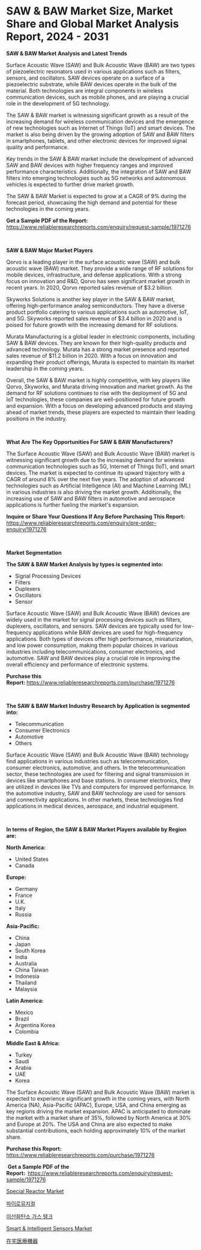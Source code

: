 <p><h1>SAW & BAW Market Size, Market Share and Global Market Analysis Report, 2024 - 2031</h1></p><p><strong>SAW & BAW Market Analysis and Latest Trends</strong></p>
<p><p>Surface Acoustic Wave (SAW) and Bulk Acoustic Wave (BAW) are two types of piezoelectric resonators used in various applications such as filters, sensors, and oscillators. SAW devices operate on a surface of a piezoelectric substrate, while BAW devices operate in the bulk of the material. Both technologies are integral components in wireless communication devices, such as mobile phones, and are playing a crucial role in the development of 5G technology.</p><p>The SAW & BAW market is witnessing significant growth as a result of the increasing demand for wireless communication devices and the emergence of new technologies such as Internet of Things (IoT) and smart devices. The market is also being driven by the growing adoption of SAW and BAW filters in smartphones, tablets, and other electronic devices for improved signal quality and performance.</p><p>Key trends in the SAW & BAW market include the development of advanced SAW and BAW devices with higher frequency ranges and improved performance characteristics. Additionally, the integration of SAW and BAW filters into emerging technologies such as 5G networks and autonomous vehicles is expected to further drive market growth.</p><p>The SAW & BAW Market is expected to grow at a CAGR of 9% during the forecast period, showcasing the high demand and potential for these technologies in the coming years.</p></p>
<p><strong>Get a Sample PDF of the Report:&nbsp;</strong> <a href="https://www.reliableresearchreports.com/enquiry/request-sample/1971276">https://www.reliableresearchreports.com/enquiry/request-sample/1971276</a></p>
<p>&nbsp;</p>
<p><strong>SAW & BAW Major Market Players</strong></p>
<p><p>Qorvo is a leading player in the surface acoustic wave (SAW) and bulk acoustic wave (BAW) market. They provide a wide range of RF solutions for mobile devices, infrastructure, and defense applications. With a strong focus on innovation and R&D, Qorvo has seen significant market growth in recent years. In 2020, Qorvo reported sales revenue of $3.2 billion.</p><p>Skyworks Solutions is another key player in the SAW & BAW market, offering high-performance analog semiconductors. They have a diverse product portfolio catering to various applications such as automotive, IoT, and 5G. Skyworks reported sales revenue of $3.4 billion in 2020 and is poised for future growth with the increasing demand for RF solutions.</p><p>Murata Manufacturing is a global leader in electronic components, including SAW & BAW devices. They are known for their high-quality products and advanced technology. Murata has a strong market presence and reported sales revenue of $11.2 billion in 2020. With a focus on innovation and expanding their product offerings, Murata is expected to maintain its market leadership in the coming years.</p><p>Overall, the SAW & BAW market is highly competitive, with key players like Qorvo, Skyworks, and Murata driving innovation and market growth. As the demand for RF solutions continues to rise with the deployment of 5G and IoT technologies, these companies are well-positioned for future growth and expansion. With a focus on developing advanced products and staying ahead of market trends, these players are expected to maintain their leading positions in the industry.</p></p>
<p>&nbsp;</p>
<p><strong>What Are The Key Opportunities For SAW & BAW Manufacturers?</strong></p>
<p><p>The Surface Acoustic Wave (SAW) and Bulk Acoustic Wave (BAW) market is witnessing significant growth due to the increasing demand for wireless communication technologies such as 5G, Internet of Things (IoT), and smart devices. The market is expected to continue its upward trajectory with a CAGR of around 8% over the next five years. The adoption of advanced technologies such as Artificial Intelligence (AI) and Machine Learning (ML) in various industries is also driving the market growth. Additionally, the increasing use of SAW and BAW filters in automotive and aerospace applications is further fueling the market's expansion.</p></p>
<p><strong>Inquire or Share Your Questions If Any Before Purchasing This Report:</strong> <a href="https://www.reliableresearchreports.com/enquiry/pre-order-enquiry/1971276">https://www.reliableresearchreports.com/enquiry/pre-order-enquiry/1971276</a></p>
<p>&nbsp;</p>
<p><strong>Market Segmentation</strong></p>
<p><strong>The SAW & BAW Market Analysis by types is segmented into:</strong></p>
<p><ul><li>Signal Processing Devices</li><li>Filters</li><li>Duplexers</li><li>Oscillators</li><li>Sensor</li></ul></p>
<p><p>Surface Acoustic Wave (SAW) and Bulk Acoustic Wave (BAW) devices are widely used in the market for signal processing devices such as filters, duplexers, oscillators, and sensors. SAW devices are typically used for low-frequency applications while BAW devices are used for high-frequency applications. Both types of devices offer high performance, miniaturization, and low power consumption, making them popular choices in various industries including telecommunications, consumer electronics, and automotive. SAW and BAW devices play a crucial role in improving the overall efficiency and performance of electronic systems.</p></p>
<p><strong>Purchase this Report:&nbsp;</strong><a href="https://www.reliableresearchreports.com/purchase/1971276">https://www.reliableresearchreports.com/purchase/1971276</a></p>
<p>&nbsp;</p>
<p><strong>The SAW & BAW Market Industry Research by Application is segmented into:</strong></p>
<p><ul><li>Telecommunication</li><li>Consumer Electronics</li><li>Automotive</li><li>Others</li></ul></p>
<p><p>Surface Acoustic Wave (SAW) and Bulk Acoustic Wave (BAW) technology find applications in various industries such as telecommunication, consumer electronics, automotive, and others. In the telecommunication sector, these technologies are used for filtering and signal transmission in devices like smartphones and base stations. In consumer electronics, they are utilized in devices like TVs and computers for improved performance. In the automotive industry, SAW and BAW technology are used for sensors and connectivity applications. In other markets, these technologies find applications in medical devices, aerospace, and industrial equipment.</p></p>
<p>&nbsp;</p>
<p><strong>In terms of Region, the SAW & BAW Market Players available by Region are:</strong></p>
<p>
    <p> <strong> North America: </strong>
        <ul>
            <li>United States</li>
            <li>Canada</li>
        </ul>
        </p> 
    <p> <strong> Europe: </strong>
        <ul>
            <li>Germany</li>
            <li>France</li>
            <li>U.K.</li>
            <li>Italy</li>
            <li>Russia</li>
        </ul>
        </p> 
    <p> <strong> Asia-Pacific: </strong>
        <ul>
            <li>China</li>
            <li>Japan</li>
            <li>South Korea</li>
            <li>India</li>
            <li>Australia</li>
            <li>China Taiwan</li>
            <li>Indonesia</li>
            <li>Thailand</li>
            <li>Malaysia</li>
        </ul>
        </p> 
    <p> <strong> Latin America: </strong>
        <ul>
            <li>Mexico</li>
            <li>Brazil</li>
            <li>Argentina Korea</li>
            <li>Colombia</li>
        </ul>
        </p> 
    <p> <strong> Middle East & Africa: </strong>
        <ul>
            <li>Turkey</li>
            <li>Saudi</li>
            <li>Arabia</li>
            <li>UAE</li>
            <li>Korea</li>
        </ul>
    </p>
    </p>
<p><p>The Surface Acoustic Wave (SAW) and Bulk Acoustic Wave (BAW) market is expected to experience significant growth in the coming years, with North America (NA), Asia-Pacific (APAC), Europe, USA, and China emerging as key regions driving the market expansion. APAC is anticipated to dominate the market with a market share of 35%, followed by North America at 30% and Europe at 20%. The USA and China are also expected to make substantial contributions, each holding approximately 10% of the market share.</p></p>
<p><strong>Purchase this Report: </strong><a href="https://www.reliableresearchreports.com/purchase/1971276">https://www.reliableresearchreports.com/purchase/1971276</a></p>
<p>&nbsp;<strong>Get a Sample PDF of the Report:&nbsp;&nbsp;</strong><a href="https://www.reliableresearchreports.com/enquiry/request-sample/1971276">https://www.reliableresearchreports.com/enquiry/request-sample/1971276</a></p>
<p><strong></strong></p>
<p><p><a href="https://github.com/sonuprakash1/Market-Research-Report-List-2/blob/main/special-reactor-market.md">Special Reactor Market</a></p><p><a href="https://github.com/Elenrrera7685/Market-Research-Report-List-1/blob/main/965435713109.md">파이로뮤지컬</a></p><p><a href="https://github.com/sammyUltyylrich9067856/Market-Research-Report-List-1/blob/main/810208413110.md">이산화탄소 가스 탱크</a></p><p><a href="https://github.com/Whitneyboyettebo9kiw7yr13/Market-Research-Report-List-1/blob/main/smart-intelligent-sensors-market.md">Smart & Intelligent Sensors Market</a></p><p><a href="https://github.com/ReyesKohler20231/Market-Research-Report-List-1/blob/main/184011414062.md">在宅医療機器</a></p></p>